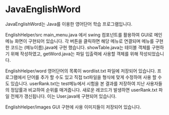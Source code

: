 # JavaEnglishWord
JavaEnglishWord는 Java를 이용한 영어단어 학습 프로그램입니다.

EnglishHelper/src
main_menu.java 에서 swing 컴포넌트를 활용하여 GUI로 메인메뉴 화면이 구현되어 있습니다.
각 버튼을 클릭하면 해당 메뉴로 연결되며 메뉴를 구현한 코드는 (메뉴이름).java에 구현 했습니다.
showTable.java는 테이블 객체를 구현하기 위해 작성하였고, getWord.java는 파일 입출력에 사용할 객체를 위해 작성되었습니다.


EnglishHelper/word
영어단어의 목록이 wordlist.txt 파일에 저장되어 있습니다. 프로그램에서 단어를 추가 할 수도 있고
직접 txt파일을 형식에 맞게 수정하여 사용 할 수도 있습니다. userRank.txt는 test메뉴에서 시험을 본
결과를 저장하여 지난 사용자들의 정답률과 비교하여 순위를 매겨줍니다. 새로운 레코드가 발생하면 userRank.txt 파일 전체가
갱신됩니다. 이는 User.java에 구현되어 있습니다.

EnglishHelper/images
GUI 구현에 사용  이미지들이 저장되어 있습니다.

